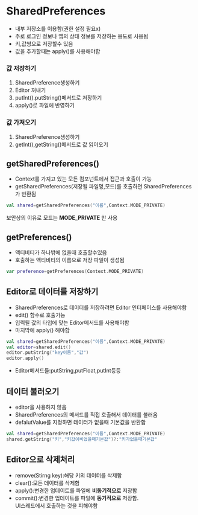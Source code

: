 # SharedPreferences
* 내부 저장소를 이용함(권한 설정 필요x)
* 주로 로그인 정보나 앱의 상태 정보를 저장하는 용도로 사용됨
* 키,값쌍으로 저장할수 있음
* 값을 추가할때는 apply()를 사용해야함
### 값 저장하기
1. SharedPreference생성하기
2. Editor 꺼내기
3. putInt().putString()메서드로 저장하기
4. apply()로 파일에 반영하기
### 값 가져오기
1. SharedPreference생성하기
2. getInt(),getString()메서드로 값 읽어오기
## getSharedPreferences()
* Context를 가지고 있는 모든 컴포넌트에서 접근과 호출이 가능
* getSharedPreferences(저장될 파일명,모드)를 호출하면 SharedPreferences가 반환됨
```kotlin
val shared=getSharedPreferences("이름",Context.MODE_PRIVATE)
```
보안상의 이유로 모드는 __MODE_PRIVATE__ 만 사용
## getPreferences()
* 액티비티가 하나밖에 없을때 호출할수있음
* 호출하는 액티비티의 이름으로 저장 파일이 생성됨
```kotlin
var preference=getPreferences(Context.MODE_PRIVATE)
```
## Editor로 데이터를 저장하기
* SharedPreferences로 데이터를 저장하려면 Editor 인터페이스를 사용해야함
* edit() 함수로 호출가능
* 입력될 값의 타입에 맞는 Editor메서드를 사용해야함
* 마지막에 apply() 해야함
```kotlin
val shared=getSharedPreferences("이름",Context.MODE_PRIVATE)
val editor=shared.edit()
editor.putString("key이름","값")
editor.apply()
```
* Editor메서드들:putString,putFloat,putInt등등
## 데이터 불러오기
* editor을 사용하지 않음
* SharedPreferences의 메서드를 직접 호출해서 데이터를 불러옴
* defalutValue를 지정하면 데이터가 없을때 기본값을 반환함
```kotlin
val shared=getSharedPreferences("이름",Context.MODE_PRIVATE)
shared.getString("키","키값이비었을때기본값")?:"키가없을때기본값"
```
## Editor으로 삭제처리
* remove(Stirng key):해당 키의 데이터를 삭제함
* clear():모든 데이터를 삭제함
* apply():변경한 업데이트를 파일에 __비동기적으로__ 저장함
* commit():변경한 업데이트를 파일에 __동기적으로__ 저장함.   
UI스레드에서 호출하는 것을 피해야함
